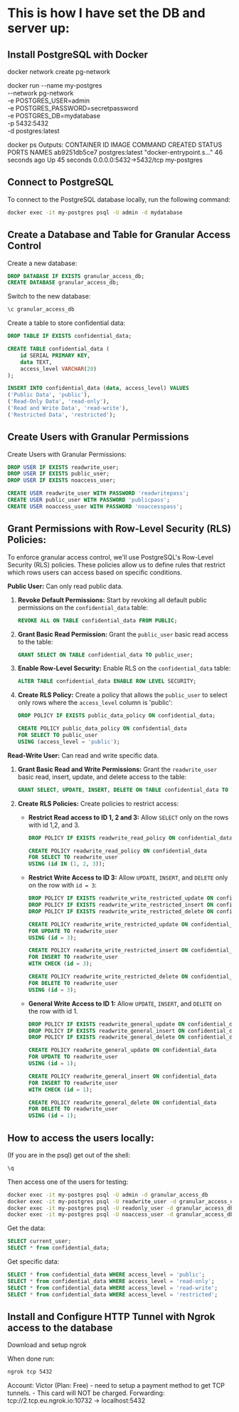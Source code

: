 

# This is how I have set the DB and server up:

## Install PostgreSQL with Docker
docker network create pg-network

docker run --name my-postgres \
  --network pg-network \
  -e POSTGRES_USER=admin \
  -e POSTGRES_PASSWORD=secretpassword \
  -e POSTGRES_DB=mydatabase \
  -p 5432:5432 \
  -d postgres:latest


docker ps
Outputs:
CONTAINER ID   IMAGE             COMMAND                  CREATED          STATUS          PORTS                    NAMES
ab9251db5ce7   postgres:latest   "docker-entrypoint.s…"   46 seconds ago   Up 45 seconds   0.0.0.0:5432->5432/tcp   my-postgres

## Connect to PostgreSQL
To connect to the PostgreSQL database locally, run the following command:
```bash
docker exec -it my-postgres psql -U admin -d mydatabase
```

## Create a Database and Table for Granular Access Control
Create a new database:
```sql
DROP DATABASE IF EXISTS granular_access_db;
CREATE DATABASE granular_access_db;
```

Switch to the new database:
```bash
\c granular_access_db
```

Create a table to store confidential data:

```sql
DROP TABLE IF EXISTS confidential_data;

CREATE TABLE confidential_data (
    id SERIAL PRIMARY KEY,
    data TEXT,
    access_level VARCHAR(20)
);

INSERT INTO confidential_data (data, access_level) VALUES 
('Public Data', 'public'),
('Read-Only Data', 'read-only'),
('Read and Write Data', 'read-write'),
('Restricted Data', 'restricted');
```

## Create Users with Granular Permissions

Create Users with Granular Permissions:

```sql
DROP USER IF EXISTS readwrite_user;
DROP USER IF EXISTS public_user;
DROP USER IF EXISTS noaccess_user;

CREATE USER readwrite_user WITH PASSWORD 'readwritepass';
CREATE USER public_user WITH PASSWORD 'publicpass';
CREATE USER noaccess_user WITH PASSWORD 'noaccesspass';
```

## Grant Permissions with Row-Level Security (RLS) Policies:

To enforce granular access control, we'll use PostgreSQL's Row-Level Security (RLS) policies. These policies allow us to define rules that restrict which rows users can access based on specific conditions.

**Public User:** Can only read public data.

1.  **Revoke Default Permissions:** Start by revoking all default public permissions on the `confidential_data` table:

    ```sql
    REVOKE ALL ON TABLE confidential_data FROM PUBLIC;
    ```

2.  **Grant Basic Read Permission:** Grant the `public_user` basic read access to the table:

    ```sql
    GRANT SELECT ON TABLE confidential_data TO public_user;
    ```

3.  **Enable Row-Level Security:** Enable RLS on the `confidential_data` table:

    ```sql
    ALTER TABLE confidential_data ENABLE ROW LEVEL SECURITY;
    ```

4.  **Create RLS Policy:** Create a policy that allows the `public_user` to select only rows where the `access_level` column is 'public':

    ```sql
    DROP POLICY IF EXISTS public_data_policy ON confidential_data;

    CREATE POLICY public_data_policy ON confidential_data
    FOR SELECT TO public_user
    USING (access_level = 'public');
    ```

**Read-Write User:** Can read and write specific data.

1.  **Grant Basic Read and Write Permissions:** Grant the `readwrite_user` basic read, insert, update, and delete access to the table:

    ```sql
    GRANT SELECT, UPDATE, INSERT, DELETE ON TABLE confidential_data TO readwrite_user;
    ```

2.  **Create RLS Policies:** Create policies to restrict access:

    * **Restrict Read access to ID 1, 2 and 3:** Allow `SELECT` only on the rows with id 1,2, and 3.

        ```sql
        DROP POLICY IF EXISTS readwrite_read_policy ON confidential_data;

        CREATE POLICY readwrite_read_policy ON confidential_data
        FOR SELECT TO readwrite_user
        USING (id IN (1, 2, 3));
        ```

    * **Restrict Write Access to ID 3:** Allow `UPDATE`, `INSERT`, and `DELETE` only on the row with `id = 3`:

        ```sql
        DROP POLICY IF EXISTS readwrite_write_restricted_update ON confidential_data;
        DROP POLICY IF EXISTS readwrite_write_restricted_insert ON confidential_data;
        DROP POLICY IF EXISTS readwrite_write_restricted_delete ON confidential_data;

        CREATE POLICY readwrite_write_restricted_update ON confidential_data
        FOR UPDATE TO readwrite_user
        USING (id = 3);

        CREATE POLICY readwrite_write_restricted_insert ON confidential_data
        FOR INSERT TO readwrite_user
        WITH CHECK (id = 3);

        CREATE POLICY readwrite_write_restricted_delete ON confidential_data
        FOR DELETE TO readwrite_user
        USING (id = 3);
        ```
    * **General Write Access to ID 1:** Allow `UPDATE`, `INSERT`, and `DELETE` on the row with id 1.

        ```sql
        DROP POLICY IF EXISTS readwrite_general_update ON confidential_data;
        DROP POLICY IF EXISTS readwrite_general_insert ON confidential_data;
        DROP POLICY IF EXISTS readwrite_general_delete ON confidential_data;

        CREATE POLICY readwrite_general_update ON confidential_data
        FOR UPDATE TO readwrite_user
        USING (id = 1);

        CREATE POLICY readwrite_general_insert ON confidential_data
        FOR INSERT TO readwrite_user
        WITH CHECK (id = 1);

        CREATE POLICY readwrite_general_delete ON confidential_data
        FOR DELETE TO readwrite_user
        USING (id = 1);
        ```


## How to access the users locally:
(If you are in the psql) get out of the shell: 
```bash
\q
```
Then access one of the users for testing:
```bash
docker exec -it my-postgres psql -U admin -d granular_access_db
docker exec -it my-postgres psql -U readwrite_user -d granular_access_db
docker exec -it my-postgres psql -U readonly_user -d granular_access_db
docker exec -it my-postgres psql -U noaccess_user -d granular_access_db
```

Get the data:
```sql
SELECT current_user;
SELECT * from confidential_data;
```

Get specific data:
```sql
SELECT * from confidential_data WHERE access_level = 'public';
SELECT * from confidential_data WHERE access_level = 'read-only';
SELECT * from confidential_data WHERE access_level = 'read-write';
SELECT * from confidential_data WHERE access_level = 'restricted';
```


## Install and Configure HTTP Tunnel with Ngrok access to the database
Download and setup ngrok

When done run:
```bash
ngrok tcp 5432
```
Account: Victor (Plan: Free) - need to setup a payment method to get TCP tunnels. - This card will NOT be charged.
Forwarding: tcp://2.tcp.eu.ngrok.io:10732 -> localhost:5432  